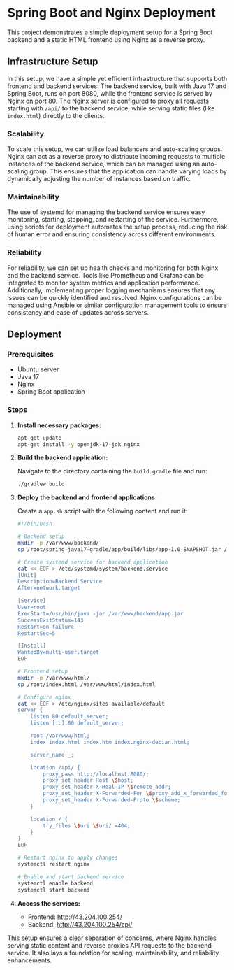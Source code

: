 


# Spring Boot and Nginx Deployment

This project demonstrates a simple deployment setup for a Spring Boot backend and a static HTML frontend using Nginx as a reverse proxy.

## Infrastructure Setup

In this setup, we have a simple yet efficient infrastructure that supports both frontend and backend services. The backend service, built with Java 17 and Spring Boot, runs on port 8080, while the frontend service is served by Nginx on port 80. The Nginx server is configured to proxy all requests starting with `/api/` to the backend service, while serving static files (like `index.html`) directly to the clients.

### Scalability

To scale this setup, we can utilize load balancers and auto-scaling groups. Nginx can act as a reverse proxy to distribute incoming requests to multiple instances of the backend service, which can be managed using an auto-scaling group. This ensures that the application can handle varying loads by dynamically adjusting the number of instances based on traffic.

### Maintainability

The use of systemd for managing the backend service ensures easy monitoring, starting, stopping, and restarting of the service. Furthermore, using scripts for deployment automates the setup process, reducing the risk of human error and ensuring consistency across different environments.

### Reliability

For reliability, we can set up health checks and monitoring for both Nginx and the backend service. Tools like Prometheus and Grafana can be integrated to monitor system metrics and application performance. Additionally, implementing proper logging mechanisms ensures that any issues can be quickly identified and resolved. Nginx configurations can be managed using Ansible or similar configuration management tools to ensure consistency and ease of updates across servers.

## Deployment

### Prerequisites

- Ubuntu server
- Java 17
- Nginx
- Spring Boot application

### Steps

1. **Install necessary packages:**

   ```bash
   apt-get update
   apt-get install -y openjdk-17-jdk nginx
   ```

2. **Build the backend application:**

   Navigate to the directory containing the `build.gradle` file and run:

   ```bash
   ./gradlew build
   ```

3. **Deploy the backend and frontend applications:**

   Create a `app.sh` script with the following content and run it:

   ```bash
   #!/bin/bash

   # Backend setup
   mkdir -p /var/www/backend/
   cp /root/spring-java17-gradle/app/build/libs/app-1.0-SNAPSHOT.jar /var/www/backend/app.jar

   # Create systemd service for backend application
   cat << EOF > /etc/systemd/system/backend.service
   [Unit]
   Description=Backend Service
   After=network.target

   [Service]
   User=root
   ExecStart=/usr/bin/java -jar /var/www/backend/app.jar
   SuccessExitStatus=143
   Restart=on-failure
   RestartSec=5

   [Install]
   WantedBy=multi-user.target
   EOF

   # Frontend setup
   mkdir -p /var/www/html/
   cp /root/index.html /var/www/html/index.html

   # Configure nginx
   cat << EOF > /etc/nginx/sites-available/default
   server {
       listen 80 default_server;
       listen [::]:80 default_server;

       root /var/www/html;
       index index.html index.htm index.nginx-debian.html;

       server_name _;

       location /api/ {
           proxy_pass http://localhost:8080/;
           proxy_set_header Host \$host;
           proxy_set_header X-Real-IP \$remote_addr;
           proxy_set_header X-Forwarded-For \$proxy_add_x_forwarded_for;
           proxy_set_header X-Forwarded-Proto \$scheme;
       }

       location / {
           try_files \$uri \$uri/ =404;
       }
   }
   EOF

   # Restart nginx to apply changes
   systemctl restart nginx

   # Enable and start backend service
   systemctl enable backend
   systemctl start backend
   ```

4. **Access the services:**

   - Frontend: http://43.204.100.254/
   - Backend: http://43.204.100.254/api/

This setup ensures a clear separation of concerns, where Nginx handles serving static content and reverse proxies API requests to the backend service. It also lays a foundation for scaling, maintainability, and reliability enhancements.
